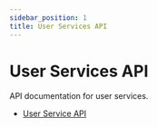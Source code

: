 ```yaml
---
sidebar_position: 1
title: User Services API
---
```


# User Services API

API documentation for user services.

- [User Service API](https://apidev.reitcircles.com/user/apidoc)